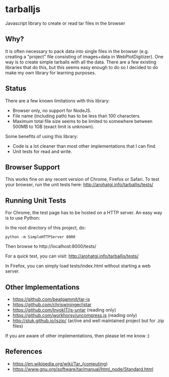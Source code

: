 # tarballjs
Javascript library to create or read tar files in the browser

## Why?
It is often necessary to pack data into single files in the browser (e.g. creating a "project" file consisting of images+data in WebPlotDigitizer). One way is to create simple tarballs with all the data. There are a few existing libraries that do this, but this seems easy enough to do so I decided to do make my own library for learning purposes.

## Status
There are a few known limitations with this library:

- Browser only, no support for NodeJS.
- File name (including path) has to be less than 100 characters.
- Maximum total file size seems to be limited to somewhere between 500MB to 1GB (exact limit is unknown).

Some benefits of using this library:

- Code is a lot cleaner than most other implementations that I can find.
- Unit tests for read and write.

## Browser Support
This works fine on any recent version of Chrome, Firefox or Safari. To test your browser, run the unit tests here: http://arohatgi.info/tarballjs/tests/ 

## Running Unit Tests
For Chrome, the test page has to be hosted on a HTTP server. An easy way is to use Python:

In the root directory of this project, do:

    python -m SimpleHTTPServer 8000

Then browse to http://localhost:8000/tests/

For a quick test, you can visit: http://arohatgi.info/tarballjs/tests/

In Firefox, you can simply load tests/index.html without starting a web server.

## Other Implementations

- https://github.com/beatgammit/tar-js
- https://github.com/chriswininger/jstar
- https://github.com/InvokIT/js-untar (reading only)
- https://github.com/workhorsy/uncompress.js (reading only)
- http://stuk.github.io/jszip/ (active and well maintained project but for .zip files)

If you are aware of other implementations, then please let me know :)

## References

- https://en.wikipedia.org/wiki/Tar_(computing)
- https://www.gnu.org/software/tar/manual/html_node/Standard.html


